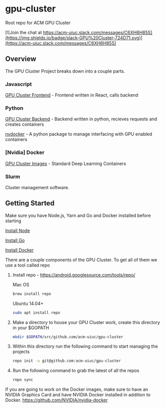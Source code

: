# gpu-cluster
Root repo for ACM GPU Cluster

[![Join the chat at https://acm-uiuc.slack.com/messages/C6XH6H85S](https://img.shields.io/badge/slack-GPU%20Cluster-724D71.svg)](https://acm-uiuc.slack.com/messages/C6XH6H85S)

## Overview 

The GPU Cluster Project breaks down into a couple parts.

### Javascript 

[GPU Cluster Frontend](https://github.com/acm-uiuc/gpu-cluster-frontend) - Frontend written in React, calls backend

### Python 

[GPU Cluster Backend](https://github.com/acm-uiuc/gpu-cluster-backend) - Backend written in python, recieves requests and creates containers

[nvdocker](https://github.com/acm-uiuc/nvdocker) - A python package to manage interfacing with GPU enabled containers

### [Nvidia] Docker

[GPU Cluster Images](https://github.com/acm-uiuc/gpu-cluster-images) - Standard Deep Learning Containers

### Slurm 

Cluster management software. 

## Getting Started

Make sure you have Node.js, Yarn and Go and Docker installed before starting 

[Install Node](http://til.acm.illinois.edu/nodejs/install-nvm/)

[Install Go](http://til.acm.illinois.edu/go/setting-up-go/)

[Install Docker](https://docs.docker.com/compose/install/)


There are a couple components of the GPU Cluster. To get all of them we use a tool called repo 

1. Install repo - https://android.googlesource.com/tools/repo/

    Mac OS
    ```sh
    brew install repo 
    ```

    Ubuntu 14.04+
    ```sh    
    sudo apt install repo

    ```
2. Make a directory to house your GPU Cluster work, create this directory in your $GOPATH
    ```sh
    mkdir $GOPATH/src/github.com/acm-uiuc/gpu-cluster
    ```
    
3. Within this directory run the following command to start managing the projects

    ```sh    
    repo init -u git@github.com:acm-uiuc/gpu-cluster
    ```
    
4. Run the following command to grab the latest of all the repos 

    ```sh    
    repo sync
    ```

If you are going to work on the Docker images, make sure to have an NVIDIA Graphics Card and have NVIDIA Docker installed in addition to Docker.
https://github.com/NVIDIA/nvidia-docker



